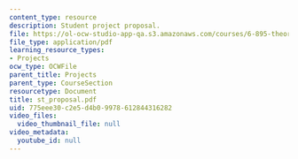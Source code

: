```yaml
---
content_type: resource
description: Student project proposal.
file: https://ol-ocw-studio-app-qa.s3.amazonaws.com/courses/6-895-theory-of-parallel-systems-sma-5509-fall-2003/775eee30c2e5d4b09978612844316282_st_proposal.pdf
file_type: application/pdf
learning_resource_types:
- Projects
ocw_type: OCWFile
parent_title: Projects
parent_type: CourseSection
resourcetype: Document
title: st_proposal.pdf
uid: 775eee30-c2e5-d4b0-9978-612844316282
video_files:
  video_thumbnail_file: null
video_metadata:
  youtube_id: null
---
```

